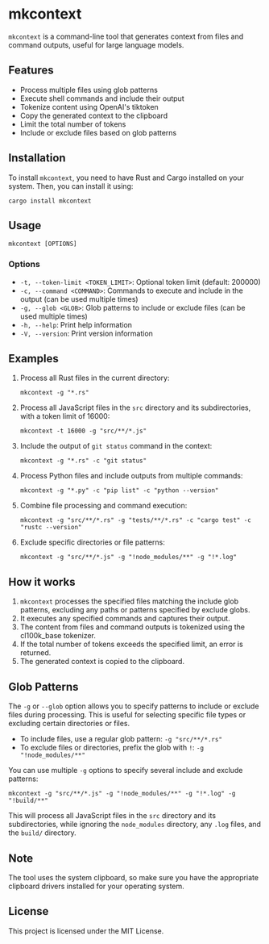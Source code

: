 # mkcontext

`mkcontext` is a command-line tool that generates context from files and command outputs, useful for large language models.

## Features

- Process multiple files using glob patterns
- Execute shell commands and include their output
- Tokenize content using OpenAI's tiktoken
- Copy the generated context to the clipboard
- Limit the total number of tokens
- Include or exclude files based on glob patterns

## Installation

To install `mkcontext`, you need to have Rust and Cargo installed on your system. Then, you can install it using:

```
cargo install mkcontext
```

## Usage

```
mkcontext [OPTIONS]
```

### Options

- `-t, --token-limit <TOKEN_LIMIT>`: Optional token limit (default: 200000)
- `-c, --command <COMMAND>`: Commands to execute and include in the output (can be used multiple times)
- `-g, --glob <GLOB>`: Glob patterns to include or exclude files (can be used multiple times)
- `-h, --help`: Print help information
- `-V, --version`: Print version information

## Examples

1. Process all Rust files in the current directory:

   ```
   mkcontext -g "*.rs"
   ```

2. Process all JavaScript files in the `src` directory and its subdirectories, with a token limit of 16000:

   ```
   mkcontext -t 16000 -g "src/**/*.js"
   ```

3. Include the output of `git status` command in the context:

   ```
   mkcontext -g "*.rs" -c "git status"
   ```

4. Process Python files and include outputs from multiple commands:

   ```
   mkcontext -g "*.py" -c "pip list" -c "python --version"
   ```

5. Combine file processing and command execution:

   ```
   mkcontext -g "src/**/*.rs" -g "tests/**/*.rs" -c "cargo test" -c "rustc --version"
   ```

6. Exclude specific directories or file patterns:

   ```
   mkcontext -g "src/**/*.js" -g "!node_modules/**" -g "!*.log"
   ```

## How it works

1. `mkcontext` processes the specified files matching the include glob patterns, excluding any paths or patterns specified by exclude globs.
2. It executes any specified commands and captures their output.
3. The content from files and command outputs is tokenized using the cl100k_base tokenizer.
4. If the total number of tokens exceeds the specified limit, an error is returned.
5. The generated context is copied to the clipboard.

## Glob Patterns

The `-g` or `--glob` option allows you to specify patterns to include or exclude files during processing. This is useful for selecting specific file types or excluding certain directories or files.

- To include files, use a regular glob pattern: `-g "src/**/*.rs"`
- To exclude files or directories, prefix the glob with `!`: `-g "!node_modules/**"`

You can use multiple `-g` options to specify several include and exclude patterns:

```
mkcontext -g "src/**/*.js" -g "!node_modules/**" -g "!*.log" -g "!build/**"
```

This will process all JavaScript files in the `src` directory and its subdirectories, while ignoring the `node_modules` directory, any `.log` files, and the `build/` directory.

## Note

The tool uses the system clipboard, so make sure you have the appropriate clipboard drivers installed for your operating system.

## License

This project is licensed under the MIT License.